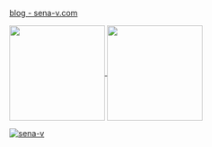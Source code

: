 
[blog - sena-v.com](https://sena-v.com)

<p align="left">
  <a href="https://github.com/anuraghazra/github-readme-stats">
    <img align="center" src="https://github-readme-stats.vercel.app/api?username=sena-v&show_icons=true&theme=radical" height="170px"/>
  </a>

  <a href="https://github.com/anuraghazra/github-readme-stats">
    <img align="center" src="https://github-readme-stats.vercel.app/api/top-langs/?username=sena-v&layout=compact&theme=radical" height="170px" />
  </a>
</p>

<p align="left">
  <a href="https://github.com/yutkat/sena-v/">
    <img src="https://komarev.com/ghpvc/?username=sena-v" alt="sena-v" />
  </a>
</p>
